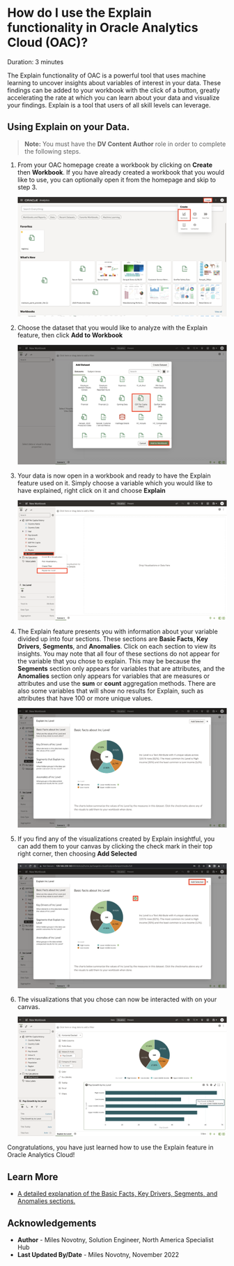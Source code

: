 # How do I use the Explain functionality in Oracle Analytics Cloud (OAC)?
Duration: 3 minutes

The Explain functionality of OAC is a powerful tool that uses machine learning
to uncover insights about variables of interest in your data. These findings can be added to
your workbook with the click of a button, greatly accelerating the rate at which you can
learn about your data and visualize your findings. Explain is a tool that users
of all skill levels can leverage.

## Using Explain on your Data.
>**Note:** You must have the **DV Content Author** role in order to complete the following steps.


1. From your OAC homepage create a workbook by clicking on **Create** then **Workbook**. If
you have already created a workbook that you would like to use, you can optionally open it
from the homepage and skip to step 3.

    ![OAC Homepage](images/1-OAC-homepage.png)

2. Choose the dataset that you would like to analyze with the Explain feature, then click **Add to Workbook**

    ![OAC choose dataset](images/2-choose-dataset.png)

3. Your data is now open in a workbook and ready to have the Explain feature used on it. Simply choose a variable which
you would like to have explained, right click on it and choose **Explain**

    ![OAC workbook choose variable](images/3-select-variable.png)

4. The Explain feature presents you with information about your variable divided up into four sections.
These sections are **Basic Facts**, **Key Drivers**, **Segments**, and **Anomalies**. Click on each section to view its insights. You may note that all four of these sections do not appear for the variable that you chose to explain. This may be because the **Segments** section only appears for variables that are attributes, and the **Anomalies** section only appears for  variables that are measures or attributes and use the **sum** or **count** aggregation methods. There are also some variables that will show no results for Explain, such as attributes that have 100 or more unique values.

    ![OAC explain](images/4-explain-variable.png)

5. If you find any of the visualizations created by Explain insightful, you can add them to your canvas by clicking the
check mark in their top right corner, then choosing **Add Selected**

    ![OAC explain choose visuals](images/5-add-explain-visuals.png)

6. The visualizations that you chose can now be interacted with on your canvas.

    ![OAC explain visuals](images/6-view-explain-visuals.png)

Congratulations, you have just learned how to use the Explain feature in Oracle Analytics Cloud!


## Learn More

* [A detailed explanation of the Basic Facts, Key Drivers, Segments, and Anomalies sections.](https://docs.oracle.com/en/middleware/bi/analytics-desktop/bidvd/analyze-data-explain.html#GUID-1AE7FFB7-9DA5-40EF-A30A-5DC9DEED3D2D)

## Acknowledgements
* **Author** - Miles Novotny, Solution Engineer, North America Specialist Hub
* **Last Updated By/Date** - Miles Novotny, November 2022
